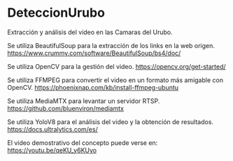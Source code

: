 # DeteccionUrubo
Extracción y análisis del video en las Camaras del Urubo.

Se utiliza BeautifulSoup para la extracción de los links en la web origen.
https://www.crummy.com/software/BeautifulSoup/bs4/doc/

Se utiliza OpenCV para la gestión del video.
https://opencv.org/get-started/

Se utiliza FFMPEG para convertir el video en un formato más amigable con OpenCV.
https://phoenixnap.com/kb/install-ffmpeg-ubuntu

Se utiliza MediaMTX para levantar un servidor RTSP.
https://github.com/bluenviron/mediamtx

Se utiliza YoloV8 para el análisis del video y la obtención de resultados.
https://docs.ultralytics.com/es/

El video demostrativo del concepto puede verse en:
https://youtu.be/qeKU_y6KUyo
